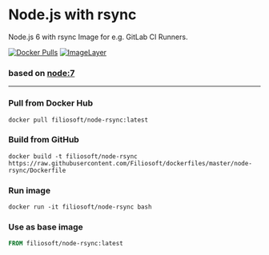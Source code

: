 # Node.js with rsync
Node.js 6 with rsync Image for e.g. GitLab CI Runners.

[![Docker Pulls](https://img.shields.io/docker/pulls/filiosoft/node-rsync.svg?style=flat-square)](https://hub.docker.com/r/filiosoft/node-rsync/)
[![ImageLayer](https://badge.imagelayers.io/filiosoft/node-rsync:latest.svg)](https://imagelayers.io/?images=filiosoft/node-rsync:latest)

### based on [node:7](https://hub.docker.com/r/_/node/)
----
### Pull from Docker Hub
```
docker pull filiosoft/node-rsync:latest
```

### Build from GitHub
```
docker build -t filiosoft/node-rsync https://raw.githubusercontent.com/Filiosoft/dockerfiles/master/node-rsync/Dockerfile
```

### Run image
```
docker run -it filiosoft/node-rsync bash
```

### Use as base image
```Dockerfile
FROM filiosoft/node-rsync:latest
```